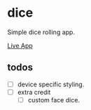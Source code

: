 # dice
Simple dice rolling app.

[Live App](http://www.arlen-neylon.com/dice)

## todos
- [ ] device specific styling.
- [ ] extra credit
  - [ ] custom face dice.
